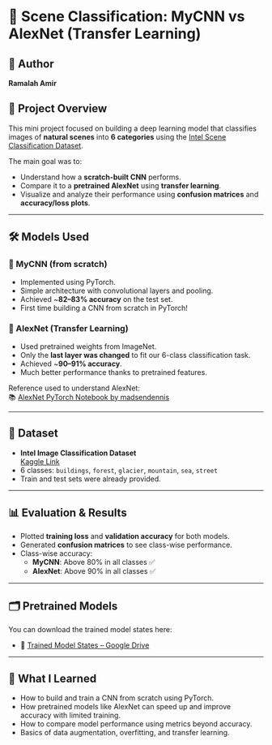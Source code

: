 # 🧠 Scene Classification: MyCNN vs AlexNet (Transfer Learning)
## 👤 Author
**Ramalah Amir**  

## 📌 Project Overview

This mini project focused on building a deep learning model that classifies images of **natural scenes** into **6 categories** using the [Intel Scene Classification Dataset](https://www.kaggle.com/datasets/nitishabharathi/scene-classification).

The main goal was to:
- Understand how a **scratch-built CNN** performs.
- Compare it to a **pretrained AlexNet** using **transfer learning**.
- Visualize and analyze their performance using **confusion matrices** and **accuracy/loss plots**.

---

## 🛠 Models Used

### 🔸 MyCNN (from scratch)
- Implemented using PyTorch.
- Simple architecture with convolutional layers and pooling.
- Achieved ~**82–83% accuracy** on the test set.
- First time building a CNN from scratch in PyTorch!

### 🔹 AlexNet (Transfer Learning)
- Used pretrained weights from ImageNet.
- Only the **last layer was changed** to fit our 6-class classification task.
- Achieved ~**90–91% accuracy**.
- Much better performance thanks to pretrained features.

Reference used to understand AlexNet:  
📚 [AlexNet PyTorch Notebook by madsendennis](https://github.com/madsendennis/notebooks)

---

## 🧪 Dataset

- **Intel Image Classification Dataset**  
  [Kaggle Link](https://www.kaggle.com/datasets/nitishabharathi/scene-classification)
- 6 classes: `buildings`, `forest`, `glacier`, `mountain`, `sea`, `street`
- Train and test sets were already provided.

---

## 📊 Evaluation & Results

- Plotted **training loss** and **validation accuracy** for both models.
- Generated **confusion matrices** to see class-wise performance.
- Class-wise accuracy:
  - **MyCNN**: Above 80% in all classes ✅
  - **AlexNet**: Above 90% in all classes ✅

---

## 🗂 Pretrained Models

You can download the trained model states here:

- 🔗 [Trained Model States – Google Drive](https://drive.google.com/drive/folders/1jgTKLdn2ZqgwTuHtleWUEU_v2qdCyAIc?usp=sharing)

---

## 🧠 What I Learned

- How to build and train a CNN from scratch using PyTorch.
- How pretrained models like AlexNet can speed up and improve accuracy with limited training.
- How to compare model performance using metrics beyond accuracy.
- Basics of data augmentation, overfitting, and transfer learning.




